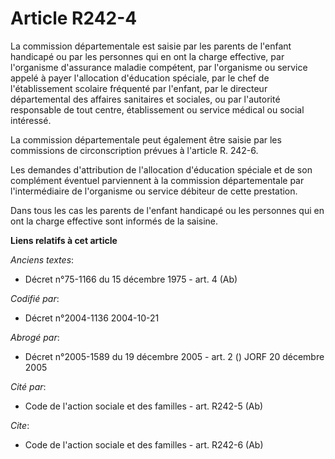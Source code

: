 # Article R242-4

La commission départementale est saisie par les parents de l'enfant handicapé ou par les personnes qui en ont la charge
effective, par l'organisme d'assurance maladie compétent, par l'organisme ou service appelé à payer l'allocation d'éducation
spéciale, par le chef de l'établissement scolaire fréquenté par l'enfant, par le directeur départemental des affaires
sanitaires et sociales, ou par l'autorité responsable de tout centre, établissement ou service médical ou social intéressé.

La commission départementale peut également être saisie par les commissions de circonscription prévues à l'article R. 242-6.

Les demandes d'attribution de l'allocation d'éducation spéciale et de son complément éventuel parviennent à la commission
départementale par l'intermédiaire de l'organisme ou service débiteur de cette prestation.

Dans tous les cas les parents de l'enfant handicapé ou les personnes qui en ont la charge effective sont informés de la
saisine.

**Liens relatifs à cet article**

_Anciens textes_:

  - Décret n°75-1166 du 15 décembre 1975 - art. 4 (Ab)

_Codifié par_:

  - Décret n°2004-1136 2004-10-21

_Abrogé par_:

  - Décret n°2005-1589 du 19 décembre 2005 - art. 2 () JORF 20 décembre 2005

_Cité par_:

  - Code de l'action sociale et des familles - art. R242-5 (Ab)

_Cite_:

  - Code de l'action sociale et des familles - art. R242-6 (Ab)
